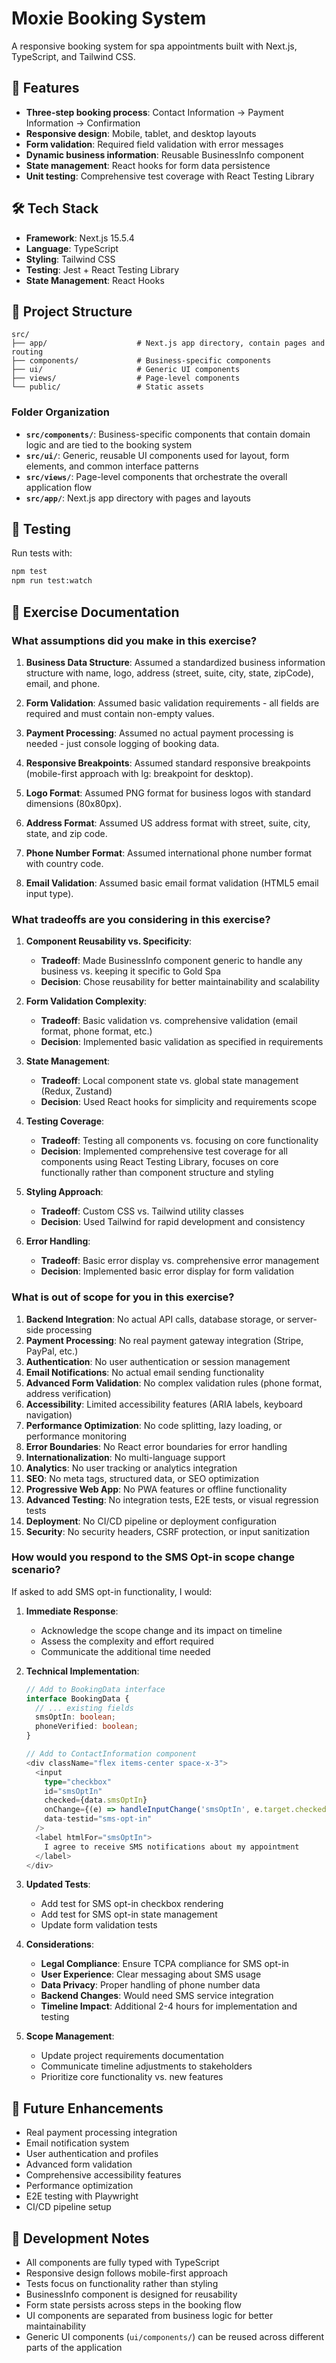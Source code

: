 # Moxie Booking System

A responsive booking system for spa appointments built with Next.js, TypeScript, and Tailwind CSS.

## 🚀 Features

- **Three-step booking process**: Contact Information → Payment Information → Confirmation
- **Responsive design**: Mobile, tablet, and desktop layouts
- **Form validation**: Required field validation with error messages
- **Dynamic business information**: Reusable BusinessInfo component
- **State management**: React hooks for form data persistence
- **Unit testing**: Comprehensive test coverage with React Testing Library

## 🛠️ Tech Stack

- **Framework**: Next.js 15.5.4
- **Language**: TypeScript
- **Styling**: Tailwind CSS
- **Testing**: Jest + React Testing Library
- **State Management**: React Hooks

## 📁 Project Structure

```
src/
├── app/                    # Next.js app directory, contain pages and routing
├── components/             # Business-specific components
├── ui/                     # Generic UI components
├── views/                  # Page-level components
└── public/                 # Static assets
```

### Folder Organization

- **`src/components/`**: Business-specific components that contain domain logic and are tied to the booking system
- **`src/ui/`**: Generic, reusable UI components used for layout, form elements, and common interface patterns
- **`src/views/`**: Page-level components that orchestrate the overall application flow
- **`src/app/`**: Next.js app directory with pages and layouts

## 🧪 Testing

Run tests with:
```bash
npm test
npm run test:watch
```

## 🎯 Exercise Documentation

### What assumptions did you make in this exercise?

1. **Business Data Structure**: Assumed a standardized business information structure with name, logo, address (street, suite, city, state, zipCode), email, and phone.

2. **Form Validation**: Assumed basic validation requirements - all fields are required and must contain non-empty values.

3. **Payment Processing**: Assumed no actual payment processing is needed - just console logging of booking data.

4. **Responsive Breakpoints**: Assumed standard responsive breakpoints (mobile-first approach with lg: breakpoint for desktop).

5. **Logo Format**: Assumed PNG format for business logos with standard dimensions (80x80px).

6. **Address Format**: Assumed US address format with street, suite, city, state, and zip code.

7. **Phone Number Format**: Assumed international phone number format with country code.

8. **Email Validation**: Assumed basic email format validation (HTML5 email input type).

### What tradeoffs are you considering in this exercise?

1. **Component Reusability vs. Specificity**:
   - **Tradeoff**: Made BusinessInfo component generic to handle any business vs. keeping it specific to Gold Spa
   - **Decision**: Chose reusability for better maintainability and scalability

2. **Form Validation Complexity**:
   - **Tradeoff**: Basic validation vs. comprehensive validation (email format, phone format, etc.)
   - **Decision**: Implemented basic validation as specified in requirements

3. **State Management**:
   - **Tradeoff**: Local component state vs. global state management (Redux, Zustand)
   - **Decision**: Used React hooks for simplicity and requirements scope

4. **Testing Coverage**:
   - **Tradeoff**: Testing all components vs. focusing on core functionality
   - **Decision**: Implemented comprehensive test coverage for all components using React Testing Library, focuses on core functionally rather than component structure and styling

5. **Styling Approach**:
   - **Tradeoff**: Custom CSS vs. Tailwind utility classes
   - **Decision**: Used Tailwind for rapid development and consistency

6. **Error Handling**:
   - **Tradeoff**: Basic error display vs. comprehensive error management
   - **Decision**: Implemented basic error display for form validation

### What is out of scope for you in this exercise?

1. **Backend Integration**: No actual API calls, database storage, or server-side processing
2. **Payment Processing**: No real payment gateway integration (Stripe, PayPal, etc.)
3. **Authentication**: No user authentication or session management
4. **Email Notifications**: No actual email sending functionality
5. **Advanced Form Validation**: No complex validation rules (phone format, address verification)
6. **Accessibility**: Limited accessibility features (ARIA labels, keyboard navigation)
7. **Performance Optimization**: No code splitting, lazy loading, or performance monitoring
8. **Error Boundaries**: No React error boundaries for error handling
9. **Internationalization**: No multi-language support
10. **Analytics**: No user tracking or analytics integration
11. **SEO**: No meta tags, structured data, or SEO optimization
12. **Progressive Web App**: No PWA features or offline functionality
13. **Advanced Testing**: No integration tests, E2E tests, or visual regression tests
14. **Deployment**: No CI/CD pipeline or deployment configuration
15. **Security**: No security headers, CSRF protection, or input sanitization

### How would you respond to the SMS Opt-in scope change scenario?

If asked to add SMS opt-in functionality, I would:

1. **Immediate Response**:
   - Acknowledge the scope change and its impact on timeline
   - Assess the complexity and effort required
   - Communicate the additional time needed

2. **Technical Implementation**:
   ```typescript
   // Add to BookingData interface
   interface BookingData {
     // ... existing fields
     smsOptIn: boolean;
     phoneVerified: boolean;
   }
   
   // Add to ContactInformation component
   <div className="flex items-center space-x-3">
     <input
       type="checkbox"
       id="smsOptIn"
       checked={data.smsOptIn}
       onChange={(e) => handleInputChange('smsOptIn', e.target.checked)}
       data-testid="sms-opt-in"
     />
     <label htmlFor="smsOptIn">
       I agree to receive SMS notifications about my appointment
     </label>
   </div>
   ```

3. **Updated Tests**:
   - Add test for SMS opt-in checkbox rendering
   - Add test for SMS opt-in state management
   - Update form validation tests

4. **Considerations**:
   - **Legal Compliance**: Ensure TCPA compliance for SMS opt-in
   - **User Experience**: Clear messaging about SMS usage
   - **Data Privacy**: Proper handling of phone number data
   - **Backend Changes**: Would need SMS service integration
   - **Timeline Impact**: Additional 2-4 hours for implementation and testing

5. **Scope Management**:
   - Update project requirements documentation
   - Communicate timeline adjustments to stakeholders
   - Prioritize core functionality vs. new features

## 🔄 Future Enhancements

- Real payment processing integration
- Email notification system
- User authentication and profiles
- Advanced form validation
- Comprehensive accessibility features
- Performance optimization
- E2E testing with Playwright
- CI/CD pipeline setup

## 📝 Development Notes

- All components are fully typed with TypeScript
- Responsive design follows mobile-first approach
- Tests focus on functionality rather than styling
- BusinessInfo component is designed for reusability
- Form state persists across steps in the booking flow
- UI components are separated from business logic for better maintainability
- Generic UI components (`ui/components/`) can be reused across different parts of the application